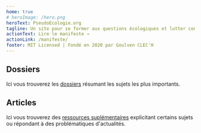 ```yaml
---
home: true
# heroImage: /hero.png
heroText: PseudoEcologie.org
tagline: Un site pour se former aux questions écologiques et lutter contre les discours antisciences et le greenwashing.
actionText: Lire le manifeste →
actionLink: /manifeste/
footer: MIT Licensed | Fondé en 2020 par Goulven CLEC'H
---
```


## Dossiers

Ici vous trouverez les [dossiers](/dossiers/) résumant les sujets les plus importants.

## Articles

Ici vous trouverez des [ressources suplémentaires](/articles/) explicitant certains sujets ou répondant à des problématiques d'actualités.
